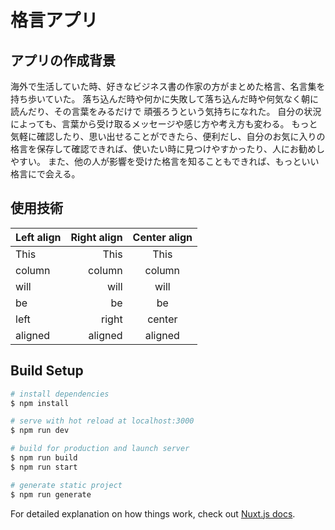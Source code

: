 # 格言アプリ

## アプリの作成背景

海外で生活していた時、好きなビジネス書の作家の方がまとめた格言、名言集を持ち歩いていた。
落ち込んだ時や何かに失敗して落ち込んだ時や何気なく朝に読んだり、その言葉をみるだけで
頑張ろうという気持ちになれた。
自分の状況によっても、言葉から受け取るメッセージや感じ方や考え方も変わる。
もっと気軽に確認したり、思い出せることができたら、便利だし、自分のお気に入りの
格言を保存して確認できれば、使いたい時に見つけやすかったり、人にお勧めしやすい。
また、他の人が影響を受けた格言を知ることもできれば、もっといい格言にで会える。

## 使用技術

| Left align | Right align | Center align |
|:-----------|------------:|:------------:|
| This       |        This |     This     |
| column     |      column |    column    |
| will       |        will |     will     |
| be         |          be |      be      |
| left       |       right |    center    |
| aligned    |     aligned |   aligned    |









## Build Setup

```bash
# install dependencies
$ npm install

# serve with hot reload at localhost:3000
$ npm run dev

# build for production and launch server
$ npm run build
$ npm run start

# generate static project
$ npm run generate
```

For detailed explanation on how things work, check out [Nuxt.js docs](https://nuxtjs.org).
